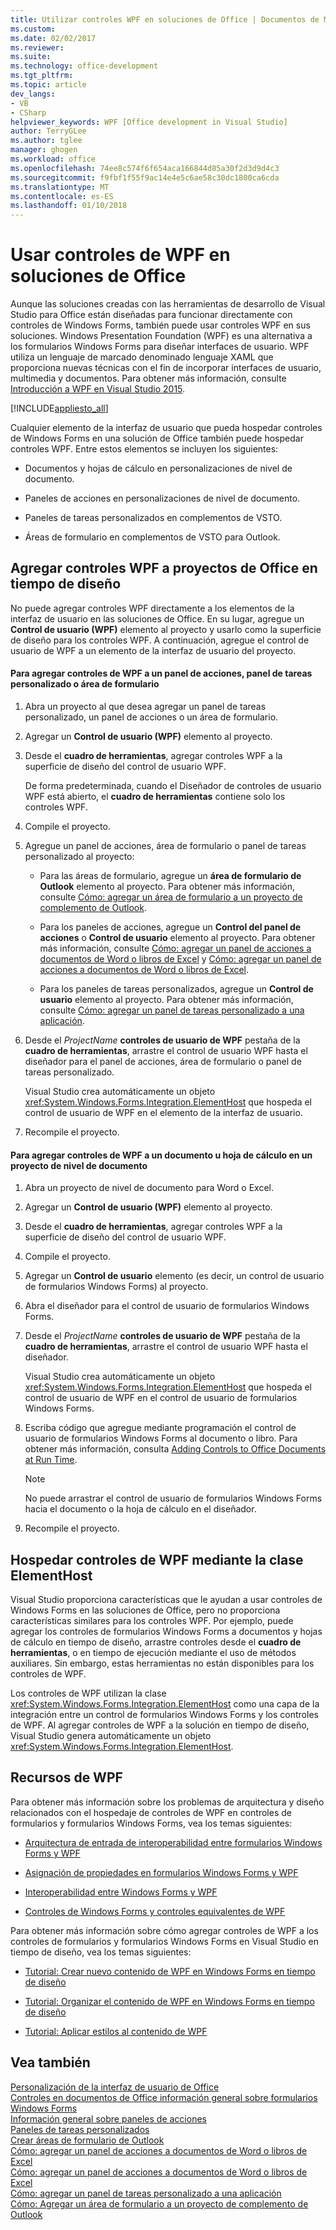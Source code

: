 ```yaml
---
title: Utilizar controles WPF en soluciones de Office | Documentos de Microsoft
ms.custom: 
ms.date: 02/02/2017
ms.reviewer: 
ms.suite: 
ms.technology: office-development
ms.tgt_pltfrm: 
ms.topic: article
dev_langs:
- VB
- CSharp
helpviewer_keywords: WPF [Office development in Visual Studio]
author: TerryGLee
ms.author: tglee
manager: ghogen
ms.workload: office
ms.openlocfilehash: 74ee8c574f6f654aca166844d85a30f2d3d9d4c3
ms.sourcegitcommit: f9fbf1f55f9ac14e4e5c6ae58c30dc1800ca6cda
ms.translationtype: MT
ms.contentlocale: es-ES
ms.lasthandoff: 01/10/2018
---
```

# <a name="using-wpf-controls-in-office-solutions"></a>Usar controles de WPF en soluciones de Office
  Aunque las soluciones creadas con las herramientas de desarrollo de Visual Studio para Office están diseñadas para funcionar directamente con controles de Windows Forms, también puede usar controles WPF en sus soluciones. Windows Presentation Foundation (WPF) es una alternativa a los formularios Windows Forms para diseñar interfaces de usuario. WPF utiliza un lenguaje de marcado denominado lenguaje XAML que proporciona nuevas técnicas con el fin de incorporar interfaces de usuario, multimedia y documentos. Para obtener más información, consulte [Introducción a WPF en Visual Studio 2015](/dotnet/framework/wpf/getting-started/introduction-to-wpf-in-vs).  
  
 [!INCLUDE[appliesto_all](../vsto/includes/appliesto-all-md.md)]  
  
 Cualquier elemento de la interfaz de usuario que pueda hospedar controles de Windows Forms en una solución de Office también puede hospedar controles WPF. Entre estos elementos se incluyen los siguientes:  
  
-   Documentos y hojas de cálculo en personalizaciones de nivel de documento.  
  
-   Paneles de acciones en personalizaciones de nivel de documento.  
  
-   Paneles de tareas personalizados en complementos de VSTO.  
  
-   Áreas de formulario en complementos de VSTO para Outlook.  
  
## <a name="adding-wpf-controls-to-office-projects-at-design-time"></a>Agregar controles WPF a proyectos de Office en tiempo de diseño  
 No puede agregar controles WPF directamente a los elementos de la interfaz de usuario en las soluciones de Office. En su lugar, agregue un **Control de usuario (WPF)** elemento al proyecto y usarlo como la superficie de diseño para los controles WPF. A continuación, agregue el control de usuario de WPF a un elemento de la interfaz de usuario del proyecto.  
  
#### <a name="to-add-wpf-controls-to-an-actions-pane-custom-task-pane-or-form-region"></a>Para agregar controles de WPF a un panel de acciones, panel de tareas personalizado o área de formulario  
  
1.  Abra un proyecto al que desea agregar un panel de tareas personalizado, un panel de acciones o un área de formulario.  
  
2.  Agregar un **Control de usuario (WPF)** elemento al proyecto.  
  
3.  Desde el **cuadro de herramientas**, agregar controles WPF a la superficie de diseño del control de usuario WPF.  
  
     De forma predeterminada, cuando el Diseñador de controles de usuario WPF está abierto, el **cuadro de herramientas** contiene solo los controles WPF.  
  
4.  Compile el proyecto.  
  
5.  Agregue un panel de acciones, área de formulario o panel de tareas personalizado al proyecto:  
  
    -   Para las áreas de formulario, agregue un **área de formulario de Outlook** elemento al proyecto. Para obtener más información, consulte [Cómo: agregar un área de formulario a un proyecto de complemento de Outlook](../vsto/how-to-add-a-form-region-to-an-outlook-add-in-project.md).  
  
    -   Para los paneles de acciones, agregue un **Control del panel de acciones** o **Control de usuario** elemento al proyecto. Para obtener más información, consulte [Cómo: agregar un panel de acciones a documentos de Word o libros de Excel](../vsto/how-to-add-an-actions-pane-to-word-documents-or-excel-workbooks.md) y [Cómo: agregar un panel de acciones a documentos de Word o libros de Excel](../vsto/how-to-add-an-actions-pane-to-word-documents-or-excel-workbooks.md).  
  
    -   Para los paneles de tareas personalizados, agregue un **Control de usuario** elemento al proyecto. Para obtener más información, consulte [Cómo: agregar un panel de tareas personalizado a una aplicación](../vsto/how-to-add-a-custom-task-pane-to-an-application.md).  
  
6.  Desde el *ProjectName* **controles de usuario de WPF** pestaña de la **cuadro de herramientas**, arrastre el control de usuario WPF hasta el diseñador para el panel de acciones, área de formulario o panel de tareas personalizado.  
  
     Visual Studio crea automáticamente un objeto <xref:System.Windows.Forms.Integration.ElementHost> que hospeda el control de usuario de WPF en el elemento de la interfaz de usuario.  
  
7.  Recompile el proyecto.  
  
#### <a name="to-add-wpf-controls-to-a-document-or-worksheet-in-a-document-level-project"></a>Para agregar controles de WPF a un documento u hoja de cálculo en un proyecto de nivel de documento  
  
1.  Abra un proyecto de nivel de documento para Word o Excel.  
  
2.  Agregar un **Control de usuario (WPF)** elemento al proyecto.  
  
3.  Desde el **cuadro de herramientas**, agregar controles WPF a la superficie de diseño del control de usuario WPF.  
  
4.  Compile el proyecto.  
  
5.  Agregar un **Control de usuario** elemento (es decir, un control de usuario de formularios Windows Forms) al proyecto.  
  
6.  Abra el diseñador para el control de usuario de formularios Windows Forms.  
  
7.  Desde el *ProjectName* **controles de usuario de WPF** pestaña de la **cuadro de herramientas**, arrastre el control de usuario WPF hasta el diseñador.  
  
     Visual Studio crea automáticamente un objeto <xref:System.Windows.Forms.Integration.ElementHost> que hospeda el control de usuario de WPF en el control de usuario de formularios Windows Forms.  
  
8.  Escriba código que agregue mediante programación el control de usuario de formularios Windows Forms al documento o libro. Para obtener más información, consulta [Adding Controls to Office Documents at Run Time](../vsto/adding-controls-to-office-documents-at-run-time.md).  
  
    > [!NOTE]  
    >  No puede arrastrar el control de usuario de formularios Windows Forms hacia el documento o la hoja de cálculo en el diseñador.  
  
9. Recompile el proyecto.  
  
## <a name="hosting-wpf-controls-by-using-the-elementhost-class"></a>Hospedar controles de WPF mediante la clase ElementHost  
 Visual Studio proporciona características que le ayudan a usar controles de Windows Forms en las soluciones de Office, pero no proporciona características similares para los controles WPF. Por ejemplo, puede agregar los controles de formularios Windows Forms a documentos y hojas de cálculo en tiempo de diseño, arrastre controles desde el **cuadro de herramientas**, o en tiempo de ejecución mediante el uso de métodos auxiliares. Sin embargo, estas herramientas no están disponibles para los controles de WPF.  
  
 Los controles de WPF utilizan la clase <xref:System.Windows.Forms.Integration.ElementHost> como una capa de la integración entre un control de formularios Windows Forms y los controles de WPF. Al agregar controles de WPF a la solución en tiempo de diseño, Visual Studio genera automáticamente un objeto <xref:System.Windows.Forms.Integration.ElementHost>.  
  
## <a name="wpf-resources"></a>Recursos de WPF  
 Para obtener más información sobre los problemas de arquitectura y diseño relacionados con el hospedaje de controles de WPF en controles de formularios y formularios Windows Forms, vea los temas siguientes:  
  
-   [Arquitectura de entrada de interoperabilidad entre formularios Windows Forms y WPF](/dotnet/framework/wpf/advanced/windows-forms-and-wpf-interoperability-input-architecture)  
  
-   [Asignación de propiedades en formularios Windows Forms y WPF](/dotnet/framework/wpf/advanced/windows-forms-and-wpf-property-mapping)  
  
-   [Interoperabilidad entre Windows Forms y WPF](/dotnet/framework/wpf/advanced/wpf-and-windows-forms-interoperation)  
  
-   [Controles de Windows Forms y controles equivalentes de WPF](/dotnet/framework/wpf/advanced/windows-forms-controls-and-equivalent-wpf-controls)  
  
 Para obtener más información sobre cómo agregar controles de WPF a los controles de formularios y formularios Windows Forms en Visual Studio en tiempo de diseño, vea los temas siguientes:  
  
-   [Tutorial: Crear nuevo contenido de WPF en Windows Forms en tiempo de diseño](/dotnet/framework/winforms/advanced/walkthrough-creating-new-wpf-content-on-windows-forms-at-design-time)  
  
-   [Tutorial: Organizar el contenido de WPF en Windows Forms en tiempo de diseño](/dotnet/framework/winforms/advanced/walkthrough-arranging-wpf-content-on-windows-forms-at-design-time)  
  
-   [Tutorial: Aplicar estilos al contenido de WPF](/dotnet/framework/winforms/advanced/walkthrough-styling-wpf-content)  
  
## <a name="see-also"></a>Vea también  
 [Personalización de la interfaz de usuario de Office](../vsto/office-ui-customization.md)   
 [Controles en documentos de Office información general sobre formularios Windows Forms](../vsto/windows-forms-controls-on-office-documents-overview.md)   
 [Información general sobre paneles de acciones](../vsto/actions-pane-overview.md)   
 [Paneles de tareas personalizados](../vsto/custom-task-panes.md)   
 [Crear áreas de formulario de Outlook](../vsto/creating-outlook-form-regions.md)   
 [Cómo: agregar un panel de acciones a documentos de Word o libros de Excel](../vsto/how-to-add-an-actions-pane-to-word-documents-or-excel-workbooks.md)   
 [Cómo: agregar un panel de acciones a documentos de Word o libros de Excel](../vsto/how-to-add-an-actions-pane-to-word-documents-or-excel-workbooks.md)   
 [Cómo: agregar un panel de tareas personalizado a una aplicación](../vsto/how-to-add-a-custom-task-pane-to-an-application.md)   
 [Cómo: Agregar un área de formulario a un proyecto de complemento de Outlook](../vsto/how-to-add-a-form-region-to-an-outlook-add-in-project.md)  
  
  